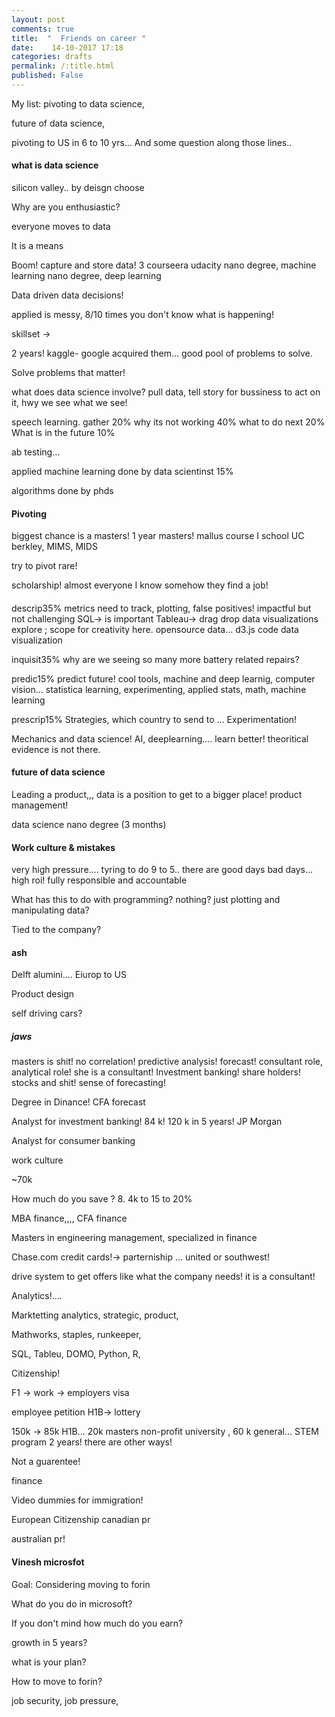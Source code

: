 ```yaml
---
layout: post
comments: true
title:  "  Friends on career "
date:    14-10-2017 17:18
categories: drafts
permalink: /:title.html
published: False
---
```

My list: pivoting to data science,

future of data science,

pivoting to US in 6 to 10 yrs... And some question along those lines..


#### what is data science

silicon valley.. by deisgn choose

Why are you enthusiastic?

everyone moves to data

It is a means

Boom! capture and store data! 3 courseera udacity nano degree, machine learning nano degree, deep learning

Data driven data decisions!

applied is messy, 8/10 times you don't know what is happening!

skillset ->

2 years! kaggle- google acquired them... good pool of problems to solve.

Solve problems that matter!

what does data science involve?
pull data, tell story for bussiness to act on it, hwy we see what we see!


speech learning.
gather 20%
why its not working 40%
what to do next 20%
What is in the future 10%

ab testing...

applied machine learning done by data scientinst 15%

algorithms done by phds


#### Pivoting

biggest chance is a masters! 1 year masters! mallus course
I school UC berkley, MIMS, MIDS

try to pivot rare!

scholarship! almost everyone I know somehow they find a job!

####

descrip35%
metrics need to track,
plotting,
false positives!
impactful but not challenging
SQL-> is important
Tableau-> drag drop data visualizations explore ; scope for creativity here.
opensource data...
d3.js code data visualization

inquisit35%
why are we seeing so many more battery related repairs?

predic15% predict future! cool tools, machine and deep learnig, computer vision...
statistica learning, experimenting, applied stats, math, machine learning

prescrip15%
Strategies, which country to send to ...
Experimentation!



Mechanics and data science!
AI, deeplearning.... learn better! theoritical evidence is not there.


#### future of data science

Leading a product,,, data is a position to get to a bigger place! product management!


data science nano degree (3 months)

#### Work culture & mistakes

very high pressure.... tyring to do 9 to 5.. there are good days bad days... high roi! fully responsible and accountable

What has this to do with programming? nothing? just plotting and manipulating data?

Tied to the company?


#### ash

Delft alumini.... Eiurop to US

Product design

self driving cars?


##### jaws


masters is shit! no correlation! predictive analysis! forecast! consultant role, analytical role! she is a  consultant! Investment banking! share holders! stocks and shit! sense of forecasting!

Degree in Dinance! CFA forecast

Analyst for investment banking! 84 k! 120 k in 5 years! JP Morgan

Analyst for consumer banking

work culture

~70k

How much do you save ? 8. 4k to 15 to 20%

MBA finance,,,, CFA finance

Masters in engineering management, specialized in finance


Chase.com credit cards!-> parterniship ... united or southwest!

drive system to get offers like what the company needs! it is a consultant!

Analytics!....



Marktetting analytics, strategic, product,

Mathworks, staples, runkeeper,

SQL, Tableu, DOMO, Python, R,






Citizenship!


F1 ->  work -> employers visa


employee petition H1B->  lottery

150k ->  85k H1B... 20k masters non-profit university , 60 k general...  STEM program 2 years! there are other ways!


Not a guarentee!

finance

Video dummies for immigration!

European Citizenship
canadian pr

australian pr!


#### Vinesh microsfot

Goal: Considering moving to forin

What do you do in microsoft?

If you don't mind how much do you earn?

growth in 5 years?

what is your plan?

How to move to forin?


job security, job pressure, 
